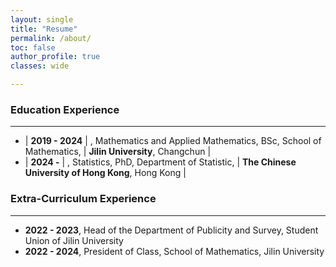 ```yaml
---
layout: single
title: "Resume"
permalink: /about/
toc: false
author_profile: true
classes: wide

---
```


### Education Experience

***

 - | **2019 - 2024** | , Mathematics and Applied Mathematics, BSc, School of Mathematics, | **Jilin University**, Changchun | <br>
 - | **2024 -** | , Statistics, PhD, Department of Statistic, | **The Chinese University of Hong Kong**, Hong Kong | <br>
  
### Extra-Curriculum Experience

***

 - **2022 - 2023**, Head of the Department of Publicity and Survey, Student Union of Jilin University <br>
 - **2022 - 2024**, President of Class, School of Mathematics, Jilin University  <br>